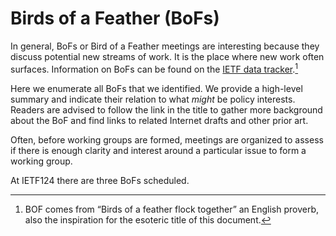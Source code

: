 # Birds of a Feather (BoFs) 

In general, BoFs or Bird of a Feather meetings are interesting because they discuss potential new streams of work. It is the place where new work often surfaces. Information on BoFs can be found on the [IETF data tracker](https://datatracker.ietf.org/doc/bof-requests).[^note]

Here we enumerate all BoFs that we identified. We provide a high-level summary and indicate their relation to what *might* be policy interests. Readers are advised to follow the link in the title to gather more background about the BoF and find links to related Internet drafts and other prior art.

Often, before working groups are formed, meetings are organized to assess if there is enough clarity and interest around a particular issue to form a working group. 

At IETF124 there are three BoFs scheduled.

[^note]: BOF comes from “Birds of a feather flock together” an English proverb, also the inspiration for the esoteric title of this document.
